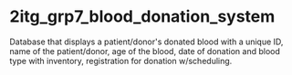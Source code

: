 # 2itg_grp7_blood_donation_system
Database that displays a patient/donor's donated blood with a unique ID, name of the patient/donor, age of the blood, date of donation and blood type with inventory, registration for donation w/scheduling. 
